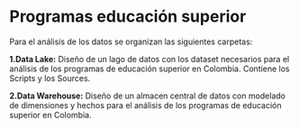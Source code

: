 # Programas educación superior

Para el análisis de los datos se organizan las siguientes carpetas:

**1.Data Lake:** Diseño de un lago de datos con los dataset necesarios para el análisis de los programas de educación superior en Colombia. Contiene los Scripts y los Sources.

**2.Data Warehouse:** Diseño de un almacen central de datos con modelado de dimensiones y hechos para el análisis de los programas de educación superior en Colombia.
